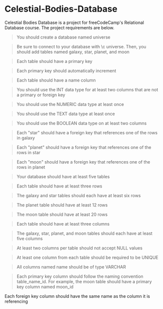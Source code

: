 # Celestial-Bodies-Database

Celestial Bodies Database is a project for freeCodeCamp's Relational Database course. The project requirements are below.

>You should create a database named universe

>Be sure to connect to your database with \c universe. Then, you should add tables named galaxy, star, planet, and moon

>Each table should have a primary key

>Each primary key should automatically increment

>Each table should have a name column

>You should use the INT data type for at least two columns that are not a primary or foreign key

>You should use the NUMERIC data type at least once

>You should use the TEXT data type at least once

>You should use the BOOLEAN data type on at least two columns

>Each "star" should have a foreign key that references one of the rows in galaxy

>Each "planet" should have a foreign key that references one of the rows in star

>Each "moon" should have a foreign key that references one of the rows in planet

>Your database should have at least five tables

>Each table should have at least three rows

>The galaxy and star tables should each have at least six rows

>The planet table should have at least 12 rows

>The moon table should have at least 20 rows

>Each table should have at least three columns

>The galaxy, star, planet, and moon tables should each have at least five columns

>At least two columns per table should not accept NULL values

>At least one column from each table should be required to be UNIQUE

>All columns named name should be of type VARCHAR

>Each primary key column should follow the naming convention table_name_id. For example, the moon table should have a primary key column named moon_id

Each foreign key column should have the same name as the column it is referencing
